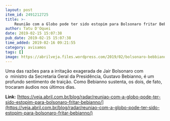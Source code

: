 ```yaml
---
layout: post
item_id: 2491212725
title: >-
    Reunião com a Globo pode ter sido estopim para Bolsonaro fritar Bebianno
author: Tatu D'Oquei
date: 2019-02-15 15:07:38
pub_date: 2019-02-15 15:07:38
time_added: 2019-02-16 09:21:55
category: avisamos
tags: []
image: https://abrilveja.files.wordpress.com/2019/02/bolsonaro-bebbiano-nomeacao-posse-01012019-1.jpg?quality=70&strip=info&w=680&h=453&crop=1
---
```


Uma das razões para a irritação exagerada de Jair Bolsonaro com o  ministro da Secretaria Geral da Presidência, Gustavo Bebianno, é um profundo sentimento de traição. Como Bebianno sustenta, os dois, de fato, trocaram áudios nos últimos dias.

**Link:** [https://veja.abril.com.br/blog/radar/reuniao-com-a-globo-pode-ter-sido-estopim-para-bolsonaro-fritar-bebianno/](https://veja.abril.com.br/blog/radar/reuniao-com-a-globo-pode-ter-sido-estopim-para-bolsonaro-fritar-bebianno/)

